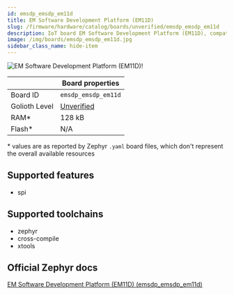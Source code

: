 ```yaml
---
id: emsdp_emsdp_em11d
title: EM Software Development Platform (EM11D)
slug: /firmware/hardware/catalog/boards/unverified/emsdp_emsdp_em11d
description: IoT board EM Software Development Platform (EM11D), compatible with Golioth at unverified level.
image: /img/boards/emsdp_emsdp_em11d.jpg
sidebar_class_name: hide-item
---
```


[//]: # (This is an auto-generated file, do not edit! Changes to it will be lost upon re-generation)

![EM Software Development Platform (EM11D)!](/img/boards/emsdp_emsdp_em11d.jpg "EM Software Development Platform (EM11D)")

|                | Board properties     |
| -------------  | -------------------- |
| Board ID       | `emsdp_emsdp_em11d` |
| Golioth Level  | [Unverified](/firmware/hardware#unverified-boards) |
| RAM*           | 128 kB |
| Flash*         | N/A |

\* values are as reported by Zephyr `.yaml` board files, which don't represent the overall available resources



## Supported features

* spi

## Supported toolchains

* zephyr
* cross-compile
* xtools

## Official Zephyr docs

[EM Software Development Platform (EM11D) (emsdp_emsdp_em11d)](https://docs.zephyrproject.org/latest/boards/snps/emsdp/doc/index.html)
